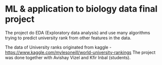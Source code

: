 # ML & application to biology data final project

The project do EDA (Exploratory data analysis) and use many algorithms trying to predict university rank from other features in the data.

The data of University ranks originated from kaggle - https://www.kaggle.com/mylesoneill/world-university-rankings
The project was done together with Avishay Vizel and Kfir Inbal (students).

<!--
a self reminder:
begginer tips:
to clear Console do: control + L
to run the proggram, do control + enter
-->
